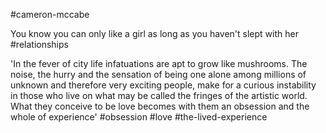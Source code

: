 #cameron-mccabe

You know you can only like a girl as long as you haven't slept with her
#relationships 

'In the fever of city life infatuations are apt to grow like mushrooms. The noise, the hurry and the sensation of being one alone among millions of unknown and therefore very exciting people, make for a curious instability in those who live on what may be called the fringes of the artistic world. What they conceive to be love becomes with them an obsession and the whole of experience'
#obsession #love #the-lived-experience 